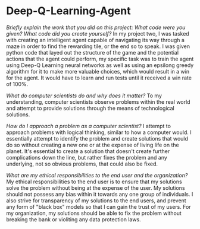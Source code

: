 # Deep-Q-Learning-Agent

*Briefly explain the work that you did on this project: What code were you given? What code did you create yourself?*
In my project two, I was tasked with creating an intelligent agent capable of navigating its way through a maze in order to find the rewarding tile, or the end so to speak. I was given python code that layed out the structure of the game and the potential actions that the agent could perform, my specific task was to train the agent using Deep-Q Learning neural networks as well as using an epsilong greedy algorithm for it to make more valuable choices, which would result in a win for the agent. It would have to learn and run tests until it received a win rate of 100%. 

*What do computer scientists do and why does it matter?*
To my understanding, computer scientists observe problems within the real world and attempt to provide solutions through the means of technological solutions. 

*How do I approach a problem as a computer scientist?*
I attempt to approach problems with logical thinking, similar to how a computer would. I essentially attempt to identify the problem and create solutions that would do so without creating a new one or at the expense of living life on the planet. It's essential to create a solution that doesn't create further complications down the line, but rather fixes the problem and any underlying, not so obvious problems, that could also be fixed.

*What are my ethical responsibilities to the end user and the organization?*
My ethical responsibilities to the end user is to ensure that my solutions solve the problem without being at the expense of the user. My solutions should not possess any bias within it towards any one group of individuals. I also strive for transparency of my solutions to the end users, and prevent any form of "black box" models so that I can gain the trust of my users. For my organization, my solutions should be able to fix the problem without breaking the bank or violiting any data protection laws.
